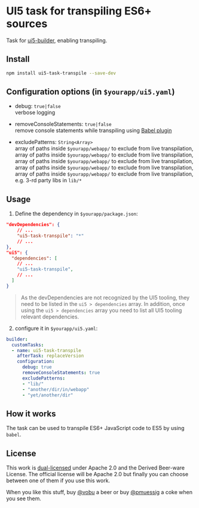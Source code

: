 # UI5 task for transpiling ES6+ sources

Task for [ui5-builder](https://github.com/SAP/ui5-builder), enabling transpiling.

## Install

```bash
npm install ui5-task-transpile --save-dev
```

## Configuration options (in `$yourapp/ui5.yaml`)

- debug: `true|false`  
  verbose logging

- removeConsoleStatements: `true|false`  
  remove console statements while transpiling using [Babel plugin](https://babeljs.io/docs/en/babel-plugin-transform-remove-console)

- excludePatterns: `String<Array>`  
  array of paths inside `$yourapp/webapp/` to exclude from live transpilation,  
array of paths inside `$yourapp/webapp/` to exclude from live transpilation,
  array of paths inside `$yourapp/webapp/` to exclude from live transpilation,  
array of paths inside `$yourapp/webapp/` to exclude from live transpilation,
  array of paths inside `$yourapp/webapp/` to exclude from live transpilation,  
  e.g. 3-rd party libs in `lib/*`

## Usage

1. Define the dependency in `$yourapp/package.json`:

```json
"devDependencies": {
    // ...
    "ui5-task-transpile": "*"
    // ...
},
"ui5": {
  "dependencies": [
    // ...
    "ui5-task-transpile",
    // ...
  ]
}
```

> As the devDependencies are not recognized by the UI5 tooling, they need to be listed in the `ui5 > dependencies` array. In addition, once using the `ui5 > dependencies` array you need to list all UI5 tooling relevant dependencies.

2. configure it in `$yourapp/ui5.yaml`:

```yaml
builder:
  customTasks:
  - name: ui5-task-transpile
    afterTask: replaceVersion
    configuration:
      debug: true
      removeConsoleStatements: true
      excludePatterns:
      - "lib/"
      - "another/dir/in/webapp"
      - "yet/another/dir"
```

## How it works

The task can be used to transpile ES6+ JavaScript code to ES5 by using `babel`.

## License

This work is [dual-licensed](../../LICENSE) under Apache 2.0 and the Derived Beer-ware License. The official license will be Apache 2.0 but finally you can choose between one of them if you use this work.

When you like this stuff, buy [@vobu](https://twitter.com/vobu) a beer or buy [@pmuessig](https://twitter.com/pmuessig) a coke when you see them.
